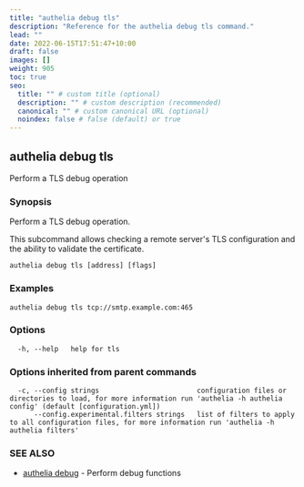```yaml
---
title: "authelia debug tls"
description: "Reference for the authelia debug tls command."
lead: ""
date: 2022-06-15T17:51:47+10:00
draft: false
images: []
weight: 905
toc: true
seo:
  title: "" # custom title (optional)
  description: "" # custom description (recommended)
  canonical: "" # custom canonical URL (optional)
  noindex: false # false (default) or true
---
```


## authelia debug tls

Perform a TLS debug operation

### Synopsis

Perform a TLS debug operation.

This subcommand allows checking a remote server's TLS configuration and the ability to validate the certificate.

```
authelia debug tls [address] [flags]
```

### Examples

```
authelia debug tls tcp://smtp.example.com:465
```

### Options

```
  -h, --help   help for tls
```

### Options inherited from parent commands

```
  -c, --config strings                        configuration files or directories to load, for more information run 'authelia -h authelia config' (default [configuration.yml])
      --config.experimental.filters strings   list of filters to apply to all configuration files, for more information run 'authelia -h authelia filters'
```

### SEE ALSO

* [authelia debug](authelia_debug.md)	 - Perform debug functions

